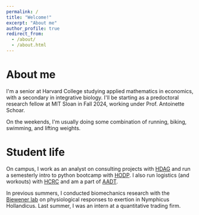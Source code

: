 ```yaml
---
permalink: /
title: "Welcome!"
excerpt: "About me"
author_profile: true
redirect_from: 
  - /about/
  - /about.html
---
```


About me
======
I'm a senior at Harvard College studying applied mathematics in economics, with a secondary in integrative biology. I'll be starting as a predoctoral research fellow at MIT Sloan in Fall 2024, working under Prof. Antoinette Schoar.

On the weekends, I'm usually doing some combination of running, biking, swimming, and lifting weights.

Student life
======
On campus, I work as an analyst on consulting projects with [HDAG](https://www.huanalytics.org/) and run a semesterly intro to python bootcamp with [HODP](https://www.hodp.org/). I also run logistics (and workouts) with [HCRC](http://harvardrunningclub.com/) and am a part of [AADT](https://www.harvardaadt.org/).

In previous summers, I conducted biomechanics research with the [Biewener lab](https://biewenerlab.oeb.harvard.edu/) on physiological responses to exertion in Nymphicus Hollandicus. Last summer, I was an intern at a quantitative trading firm.

<!-- Site-wide configuration
------ -->
